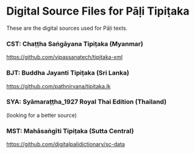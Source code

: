 # Digital Source Files for Pāḷi Tipiṭaka

These are the digital sources used for Pāḷi texts.

### CST: Chaṭṭha Saṅgāyana Tipiṭaka (Myanmar)
https://github.com/vipassanatech/tipitaka-xml

### BJT: Buddha Jayanti Tipiṭaka (Sri Lanka)
https://github.com/pathnirvana/tipitaka.lk

### SYA: Syāmaraṭṭha_1927 Royal Thai Edition (Thailand)
(looking for a better source)

### MST: Mahāsaṅgīti Tipiṭaka (Sutta Central)
https://github.com/digitalpalidictionary/sc-data
